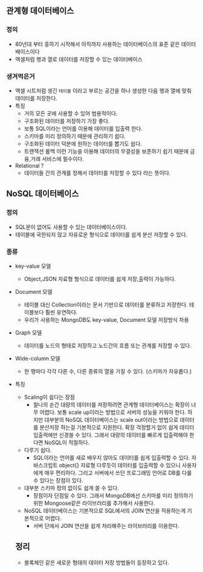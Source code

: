 ## 관계형 데이터베이스

### 정의

- 80년대 부터 흥하기 시작해서 아직까지 사용하는 데이터베이스의 표준 같은 데이터베이스이다
- 엑셀처럼 행과 열로 데이터를 저장할 수 있는 데이터베이스

### 생겨먹은거

- 엑셀 시트처럼 생긴 `테이블` 이라고 부르는 공간을 하나 생성한 다음 행과 열에 맞춰 데이터를 저장한다.
- 특징
    - 거의 모든 곳에 사용할 수 있어 범용적이다.
    - 구조화된 데이터를 저장하기 가장 좋다.
    - 보통 SQL이라는 언어를 이용해 데이터를 입출력 한다.
    - 스키마를 미리 정의하기 때문에 관리하기 쉽다.
    - 구조화된 데이터 덕분에 원하는 데이터를 뽑기도 쉽다.
    - 트랜잭션 롤백 이런 기능을 이용해 데이터의 무결성을 보존하기 쉽기 때문에 금융,거래 서비스에 필수이다.
- Relational ?
    - 데이터들 간의 관계를 정해서 데이터를 저장할 수 있다 라는 뜻이다.

## NoSQL 데이터베이스

### 정의

- SQL문이 없어도 사용할 수 있는 데이터베이스이다.
- 테이블에 국한되지 않고 자유로운 형식으로 데이터를 쉽게 분산 저장할 수 있다.

### 종류

- key-value 모델
    - Object,JSON 자료형 형식으로 데이터를 쉽게 저장,출력이 가능하다.
- Document 모델
    - 테이블 대신 Collection이라는 문서 기반으로 데이터를 분류하고 저장한다. 테이블보다 훨씬 유연하다.
    - 우리가 사용하는 MongoDB도 key-value, Document 모델 저장방식 차용
- Graph 모델
    - 데이터를 노드의 형태로 저장하고 노드간의 흐름 또는 관계를 저장할 수 있다.
- Wide-column 모델
    - 한 행마다 각각 다른 수, 다른 종류의 열을 가질 수 있다. (스키마가 자유롭다.)

- 특징
    - Scaling이 쉽다는 장점
        - 찰나의 순간 대량의 데이터를 저장하려면 관계형 데이터베이스는 확장이 너무 어렵다. 보통 scale up이라는 방법으로 서버의 성능을 키워야 한다. 하지만 대부분의 NoSQL 데이터베이스는 scale out이라는 방법으로 데이터를 분산저장 하는걸 기본적으로 지원한다. 확장 걱정할거 없이 쉽게 데이터 입출력에만 신경쓸 수 있다. 그래서 대량의 데이터를 빠르게 입출력해야 한다면 NoSQL이 적절하다.
    - 다루기 쉽다.
        - SQL이라는 언어를 새로 배우지 않아도 데이터를 쉽게 입출력할 수 있다. 자바스크립트 object{} 자료형 다루듯이 데이터를 입출력할 수 있으니 사용자에게 매우 편리하다. 그리고 서버에서 쓰던 프로그래밍 언어로 DB를 다룰 수 있다는 장점이 있다.
    - 대부분 스키마 정의 없이도 쉽게 쓸 수 있다.
        - 장점이자 단점일 수 있다. 그래서 MongoDB에선 스키마를 미리 정의하기 위한 Mongoose같은 라이브러리를 추가해서 사용한다.
    - NoSQL 데이터베이스는 기본적으로 SQL에서의 JOIN 연산을 적용하는게 기본적으로 어렵다.
        - 서버 단에서 JOIN 연산을 쉽게 처리해주는 라이브러리를 이용한다.
        
    
    ## 정리
    
    - 블록체인 같은 새로운 형태의 데이터 저장 방법들이 등장하고 있다.